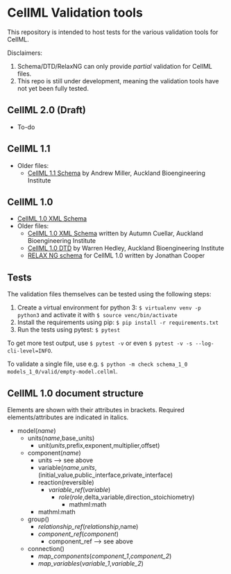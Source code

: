 # CellML Validation tools

This repository is intended to host tests for the various validation tools for CellML.

Disclaimers:

1. Schema/DTD/RelaxNG can only provide *partial* validation for CellML files.
2. This repo is still under development, meaning the validation tools have not yet been fully tested.

## CellML 2.0 (Draft)

* To-do

## CellML 1.1

* Older files:
  * [CellML 1.1 Schema](cellml_1_1/todo/cellml_1_1.xsd) by Andrew Miller, Auckland Bioengineering Institute

## CellML 1.0

* [CellML 1.0 XML Schema](cellml_1_0/cellml_1_0.xsd)
* Older files:
  * [CellML 1.0 XML Schema](cellml_1_0/deprecated/cellml_1_0_simple.xsd) written by Autumn Cuellar, Auckland Bioengineering Institute
  * [CellML 1.0 DTD](cellml_1_0/todo/cellml_1_0.dtd) by Warren Hedley, Auckland Bioengineering Institute
  * [RELAX NG schema](cellml_1_0/todo/cellml1.0.rnc) for CellML 1.0 written by Jonathan Cooper

## Tests

The validation files themselves can be tested using the following steps:

1. Create a virtual environment for python 3: `$ virtualenv venv -p python3` and activate it with `$ source venc/bin/activate`
2. Install the requirements using pip: `$ pip install -r requirements.txt`
3. Run the tests using pytest: `$ pytest`

To get more test output, use `$ pytest -v` or even `$ pytest -v -s --log-cli-level=INFO`.

To validate a single file, use e.g. `$ python -m check schema_1_0 models_1_0/valid/empty-model.cellml`.

## CellML 1.0 document structure

Elements are shown with their attributes in brackets.
Required elements/attributes are indicated in italics.

- model(*name*)
  - units(*name*,base_units)
    - unit(*units*,prefix,exponent,multiplier,offset)
  - component(*name*)
    - units --> see above
    - variable(*name*,*units*,(initial_value,public_interface,private_interface)
    - reaction(reversible)
      - *variable_ref*(*variable*)
        - *role*(*role*,delta_variable,direction_stoichiometry)
          - mathml:math
    - mathml:math
  - group()
    - *relationship_ref*(*relationship*,name)
    - *component_ref*(*component*)
      - component_ref --> see above
  - connection()
    - *map_components*(*component_1*,*component_2*)
    - *map_variables*(*variable_1*,*variable_2*)

